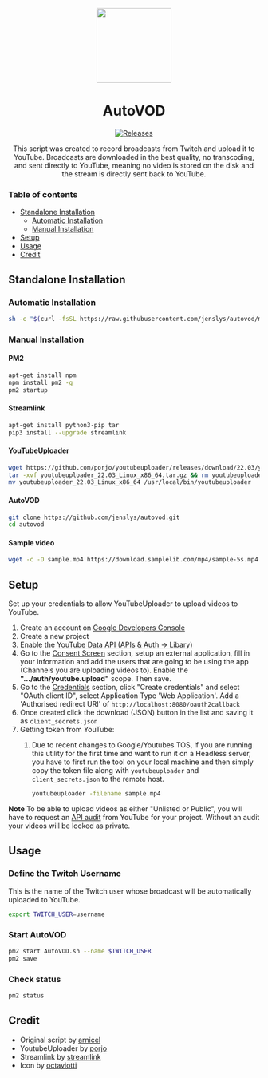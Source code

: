 <p align="center"><img src="https://i.imgur.com/P2Ks26s.png" width="150"></p>

<h1 align="center">AutoVOD</h1>
<p align="center">
<a href="https://img.shields.io/github/v/release/jenslys/AutoVOD.svg"></a>
<a href="https://github.com/jenslys/AutoVOD/releases/"><img src="https://img.shields.io/github/v/release/jenslys/AutoVOD.svg" alt="Releases"></a>
<p align="center">This script was created to record broadcasts from Twitch and upload it to YouTube.
Broadcasts are downloaded in the best quality, no transcoding, and sent directly to YouTube, meaning no video is stored on the disk and the stream is directly sent back to YouTube.</p>
</p>

### Table of contents

- [Standalone Installation](#standalone-installation)
  - [Automatic Installation](#automatic-installation)
  - [Manual Installation](#manual-installation)
- [Setup](#setup)
- [Usage](#usage)
- [Credit](#credit)

## Standalone Installation

### Automatic Installation

```bash
sh -c "$(curl -fsSL https://raw.githubusercontent.com/jenslys/autovod/master/install.sh)"
```

### Manual Installation

#### PM2

```bash
apt-get install npm
npm install pm2 -g
pm2 startup
```

#### Streamlink

```bash
apt-get install python3-pip tar
pip3 install --upgrade streamlink
```

#### YouTubeUploader

```bash
wget https://github.com/porjo/youtubeuploader/releases/download/22.03/youtubeuploader_22.03_Linux_x86_64.tar.gz
tar -xvf youtubeuploader_22.03_Linux_x86_64.tar.gz && rm youtubeuploader_22.03_Linux_x86_64.tar.gz
mv youtubeuploader_22.03_Linux_x86_64 /usr/local/bin/youtubeuploader
```

#### AutoVOD

```bash
git clone https://github.com/jenslys/autovod.git
cd autovod
```

#### Sample video

```bash
wget -c -O sample.mp4 https://download.samplelib.com/mp4/sample-5s.mp4
```

## Setup

Set up your credentials to allow YouTubeUploader to upload videos to YouTube.

1. Create an account on [Google Developers Console](https://console.developers.google.com)
1. Create a new project
1. Enable the [YouTube Data API (APIs & Auth -> Libary)](https://console.cloud.google.com/apis/library/youtube.googleapis.com)
1. Go to the [Consent Screen](https://console.cloud.google.com/apis/credentials/consent) section, setup an external application, fill in your information and add the users that are going to be using the app (Channels you are uploading videos to). Enable the **".../auth/youtube.upload"** scope. Then save.
1. Go to the [Credentials](https://console.cloud.google.com/apis/api/youtube.googleapis.com/credentials) section, click "Create credentials" and select "OAuth client ID", select Application Type 'Web Application'. Add a 'Authorised redirect URI' of `http://localhost:8080/oauth2callback`
1. Once created click the download (JSON) button in the list and saving it as `client_secrets.json`
1. Getting token from YouTube:
    1. Due to recent changes to Google/Youtubes TOS, if you are running this utility for the first time and want to run it on a Headless server, you have to first run the tool on your local machine and then simply copy the token file along with `youtubeuploader` and `client_secrets.json` to the remote host.

        ```bash
        youtubeuploader -filename sample.mp4
        ```

**Note**
To be able to upload videos as either "Unlisted or Public", you will have to request an [API audit](https://support.google.com/youtube/contact/yt_api_form) from YouTube for your project. Without an audit your videos will be locked as private.

## Usage

### Define the Twitch Username

This is the name of the Twitch user whose broadcast will be automatically uploaded to YouTube.

```bash
export TWITCH_USER=username
```

### Start AutoVOD

```bash
pm2 start AutoVOD.sh --name $TWITCH_USER
pm2 save
```

### Check status

```bash
pm2 status
```

## Credit

- Original script by [arnicel](https://github.com/arnicel/autoTwitchToYouTube)
- YoutubeUploader by [porjo](https://github.com/porjo/youtubeuploader)
- Streamlink by [streamlink](https://github.com/streamlink/streamlink)
- Icon by [octaviotti](https://macosicons.com/u/octaviotti)
